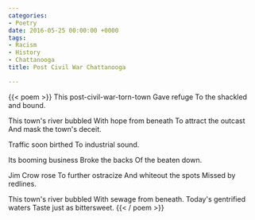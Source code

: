 ```yaml
---
categories:
- Poetry
date: 2016-05-25 00:00:00 +0000
tags:
- Racism
- History
- Chattanooga
title: Post Civil War Chattanooga

---
```

{{< poem >}}
This post-civil-war-torn-town
Gave refuge 
To the shackled and bound.

This town's river bubbled
With hope from beneath
To attract the outcast
And mask the town's deceit.

Traffic soon birthed
To industrial sound.

Its booming business
Broke the backs 
Of the beaten down.

Jim Crow rose 
To further ostracize
And whiteout the spots
Missed by redlines.

This town's river bubbled
With sewage from beneath.
Today's gentrified waters
Taste just as bittersweet.
{{< / poem >}}